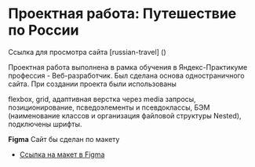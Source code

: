 # Проектная работа: Путешествие по России

Ссылка для просмотра сайта [russian-travel] ()

Проектная работа выполнена в рамка обучения в Яндекс-Практикуме профессия - Веб-разработчик.
Был сделана основа одностраничного сайта. При создании проекта были использованы

flexbox, grid, адаптивная верстка через media запросы, позиционирование,
псведоэлементы и псевдоклассы, БЭМ (наименование классов и организация файловой структуры Nested),
подключены шрифты.




**Figma**
Сайт бы сделан по макету
* [Ссылка на макет в Figma](https://www.figma.com/file/5S2WSbEFL6awjVWJ0NWL8Q/Sprint-3_-Russia-_-desktop-mobile?node-id=28503%3A0)


